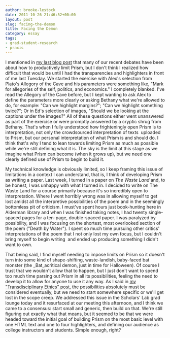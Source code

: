 ```yaml
---
author: brooke-lestock
date: 2011-10-26 21:46:52+00:00
layout: post
slug: facing-the-demon
title: Facing the Demon
category: essay
tags:
- grad-student-research
- praxis
---
```


I mentioned in [my last blog post](https://scholarslab.org/praxis-program/highlighting-limitations/) that many of our recent debates have been about how to productively limit Prism, but I don't think I realized how difficult that would be until I had the transparencies and highlighters in front of me last Tuesday. We started the exercise with Alex's selection from Plato's Allegory of the Cave and his parameters were something like, "Mark for allegories of the self, politics, and economics." I completely blanked. I've read the Allegory of the Cave before, but I kept wanting to ask Alex to define the parameters more clearly or asking Bethany what we're allowed to do, for example: "Can we highlight margins?"; "Can we highlight something twice?"; Or in Ed's selection of images, "Should we be looking at the captions under the images?" All of these questions either went unanswered as part of the exercise or were promptly answered by a cryptic shrug from Bethany. That's when I fully understood how frighteningly open Prism is to interpretation, not only the crowdsourced interpretation of texts  uploaded to Prism, but our personal interpretation of what Prism is and should do. I think that's why I tend to lean towards limiting Prism as much as possible while we're still defining what it is. The sky _is_ the limit at this stage as we imagine what Prism can become (when it grows up), but we need one clearly defined use of Prism to begin to build it.

My technical knowledge is obviously limited, so I keep framing this issue of limitations in a context I can understand, that is, I think of developing Prism as writing a paper. Last week, I turned in a paper on _The Waste Land_ and, to be honest, I was unhappy with what I turned in. I decided to write on The Waste Land for a course primarily because it's so incredibly open to interpretation. Where I went horribly wrong was in allowing myself to get lost amidst all the interpretive possibilities of the poem and in the seemingly bottomless pit of criticism. I must've spent hours just book-hunting here in Alderman library and when I was finished taking notes, I had twenty single-spaced pages for a ten-page, double-spaced paper. I was paralyzed by possibility, and I was focusing on the shortest, most overlooked section of the poem ("Death by Water"). I spent so much time pursuing other critics' interpretations of the poem that I not only lost my own focus, but I couldn't bring myself to begin writing  and ended up producing something I didn't want to own.

That being said, I find myself needing to impose limits on Prism so it doesn't turn into some kind of shape-shifting, waste-landish, baby-faced bat monster (the _Bat_acritical demon, just in time for Halloween). Of course I trust that we wouldn't allow that to happen, but I just don't want to spend too much time parsing out Prism in all its possibilities, feeling the need to develop it to allow for anyone to use it any way. As I said in [my "Transdisciplinary Ethics" post](https://scholarslab.org/praxis-program/a-transdisciplinary-ethics/), the possibilities absolutely must be considered eventually, but we need to start somewhere specific or we'll get lost in the scope creep. We addressed this issue in the Scholars' Lab grad lounge today and it resurfaced at our meeting this afternoon, and I think we came to a consensus: start small and generic, then build on that. We're still figuring out exactly what that means, but it seemed to be that we were headed toward the initial goal of building Prism on the most basic level with one HTML text and one to four highlighters, and defining our audience as college instructors and students. Simple enough, right?
